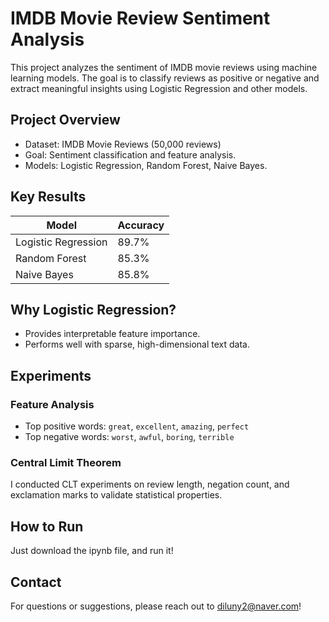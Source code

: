 # IMDB Movie Review Sentiment Analysis

This project analyzes the sentiment of IMDB movie reviews using machine learning models. The goal is to classify reviews as positive or negative and extract meaningful insights using Logistic Regression and other models.

## Project Overview
- Dataset: IMDB Movie Reviews (50,000 reviews)
- Goal: Sentiment classification and feature analysis.
- Models: Logistic Regression, Random Forest, Naive Bayes.

## Key Results
| Model                | Accuracy |
|----------------------|----------|
| Logistic Regression  | 89.7%    |
| Random Forest        | 85.3%    |
| Naive Bayes          | 85.8%    |

## Why Logistic Regression?
- Provides interpretable feature importance.
- Performs well with sparse, high-dimensional text data.

## Experiments
### Feature Analysis
- Top positive words: `great`, `excellent`, `amazing`, `perfect`
- Top negative words: `worst`, `awful`, `boring`, `terrible`

### Central Limit Theorem
I conducted CLT experiments on review length, negation count, and exclamation marks to validate statistical properties.

## How to Run
Just download the ipynb file, and run it!

## Contact
For questions or suggestions, please reach out to [diluny2@naver.com](diluny2@naver.com)!
